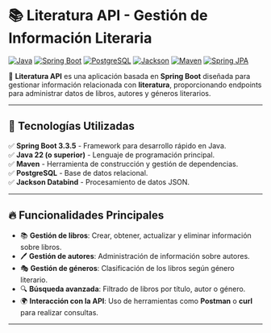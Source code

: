 # 📚 Literatura API - Gestión de Información Literaria

[![Java](https://img.shields.io/badge/Java-22-orange?style=for-the-badge)](https://www.oracle.com/java/)
[![Spring Boot](https://img.shields.io/badge/Spring%20Boot-3.3.5-green?style=for-the-badge)](https://spring.io/projects/spring-boot)
[![PostgreSQL](https://img.shields.io/badge/PostgreSQL-Database-blue?style=for-the-badge)](https://www.postgresql.org/)
[![Jackson](https://img.shields.io/badge/Jackson-Databind-yellow?style=for-the-badge)](https://github.com/FasterXML/jackson)
[![Maven](https://img.shields.io/badge/Maven-Build%20Tool-red?style=for-the-badge)](https://maven.apache.org/)
[![Spring JPA](https://img.shields.io/badge/Spring%20Data%20JPA-ORM-green?style=for-the-badge)](https://spring.io/projects/spring-data-jpa)

🚀 **Literatura API** es una aplicación basada en **Spring Boot** diseñada para gestionar información relacionada con **literatura**, proporcionando endpoints para administrar datos de libros, autores y géneros literarios.

---

## 🎯 Tecnologías Utilizadas

✅ **Spring Boot 3.3.5** - Framework para desarrollo rápido en Java.  
✅ **Java 22 (o superior)** - Lenguaje de programación principal.  
✅ **Maven** - Herramienta de construcción y gestión de dependencias.  
✅ **PostgreSQL** - Base de datos relacional.  
✅ **Jackson Databind** - Procesamiento de datos JSON.  

---

## 🔥 Funcionalidades Principales

- 📚 **Gestión de libros**: Crear, obtener, actualizar y eliminar información sobre libros.
- 🖊️ **Gestión de autores**: Administración de información sobre autores.
- 🎭 **Gestión de géneros**: Clasificación de los libros según género literario.
- 🔍 **Búsqueda avanzada**: Filtrado de libros por título, autor o género.
- 🌍 **Interacción con la API**: Uso de herramientas como **Postman** o **curl** para realizar consultas.

---
